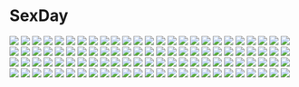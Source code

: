 # SexDay
![](https://konachan.com/jpeg/68862f59ace3948c10ed4905997a389c/Konachan.com%20-%20284178%20black_eyes%20black_hair%20blonde_hair%20game_console%20hidaka_koharu%20long_hair%20male%20oono_akira%20purple_hair%20short_hair%20stars%20yaguchi_haruo%20yellow_eyes.jpg)
![](https://konachan.com/image/73308fcfa53f336c64f3c6d1ef49684b/Konachan.com%20-%20265290%20bb_%28fate%29%20breasts%20cape%20fate_grand_order%20fate_%28series%29%20gloves%20jpeg_artifacts%20long_hair%20purple_eyes%20purple_hair%20ribbons%20swimsuit%20yuzu-aki.jpg)
![](https://konachan.com/jpeg/53d62c9292f39a23270781dfaf9bc3eb/Konachan.com%20-%20287357%20barefoot%20beach%20blush%20bow%20brown_hair%20building%20city%20kantoku%20original%20pink_eyes%20scan%20school_uniform%20short_hair%20skirt%20skirt_lift%20water.jpg)
![](https://konachan.com/image/c6d8adc44e28daf5253a7fbaf4df5044/Konachan.com%20-%2070331%20clannad%20furukawa_nagisa%20ibuki_fuuko%20ichinose_kotomi%20sakagami_tomoyo.jpg)
![](https://konachan.com/image/65edd9c8a3156042594f1c4a499c34b7/Konachan.com%20-%2026493%20monochrome%20saiyuki%20tagme.jpeg)
![](https://konachan.com/image/9e742d31c703978b1a558654ab5b32ab/Konachan.com%20-%20125765%20kiriya_nozomi%20mayoi_neko_overrun%21%20serizawa_fumino%20umenomori_chise.jpg)
![](https://konachan.com/image/3344313998bc3089bdc77ad9a180d01d/Konachan.com%20-%209298%20loli%20mii%20popotan%20poyoyon_rokku.jpg)
![](https://konachan.com/jpeg/9bd996eff1fce65e52e65c0d9b27f6eb/Konachan.com%20-%20284874%20azur_lane%20blush%20braids%20breasts%20cum%20gloves%20hat%20kaetzchen%20military%20nipples%20no_bra%20open_shirt%20red_hair%20sex%20short_hair%20signed%20thighhighs%20uniform.jpg)
![](https://konachan.com/jpeg/eb42db9c14e48a66e5ae1ceaa36b4e05/Konachan.com%20-%20191404%20black_hair%20blue_eyes%20breasts%20long_hair%20male%20navel%20nipples%20no_bra%20nopan%20open_shirt%20original%20pao_%28otomogohan%29%20pussy%20thighhighs%20uncensored.jpg)
![](https://konachan.com/image/050ab94c5463ba30a302df78c06ac09e/Konachan.com%20-%20132500%20black_eyes%20black_hair%20carnelian%20long_hair%20original%20petals%20school_uniform.jpg)
![](https://konachan.com/image/77510cdcc130cb9ba63840a87cf23746/Konachan.com%20-%207249%20gagraphic%20kiran%20logo%20maid%20watermark.jpg)
![](https://konachan.com/jpeg/e377576a2b5a324c2c66570bd6713eae/Konachan.com%20-%20235182%20bow%20bra%20breasts%20brown_eyes%20brown_hair%20censored%20game_cg%20long_hair%20male%20navel%20nipples%20panties%20penis%20pussy%20sex%20skirt%20skirt_lift%20spread_legs%20underwear.jpg)
![](https://konachan.com/image/6bc8702b28775e662919aa30e0845298/Konachan.com%20-%2028046%20tagme.jpg)
![](https://konachan.com/image/72d23f3609a448cfe260ce143ac83a17/Konachan.com%20-%2023157%20hachimitsu_to_clover%20umino_chica.jpg)
![](https://konachan.com/image/5b2eec1180f0122f5337459860b643b7/Konachan.com%20-%2025821%20bell%20black_hair%20blue_eyes%20blush%20bow%20breasts%20catgirl%20cleavage%20condom%20dress%20headdress%20maid%20panties%20ribbons%20skirt%20skirt_lift%20tail%20thighhighs%20underwear.jpeg)
![](https://konachan.com/image/8c346aff019fecd3ba35af1a0afa946c/Konachan.com%20-%20234672%20animal%20barefoot%20bird%20black_hair%20cat%20demon%20fox%20horns%20kimono%20long_hair%20male%20miko%20nude%20original%20petals%20red_eyes%20shrine%20tail%20tiara%20tree%20umbrella%20zongmao.jpg)
![](https://konachan.com/jpeg/5f25c4b2c589d2a0b962cb135324156c/Konachan.com%20-%20303155%20bed%20bra%20breasts%20brown_eyes%20brown_hair%20cleavage%20kneehighs%20original%20panties%20panty_pull%20pokachu%20ponytail%20shade%20underwear%20undressing%20wristwear.jpg)
![](https://konachan.com/jpeg/2b21716cc34a5433194b5cd901c54141/Konachan.com%20-%2030944%20full_metal_panic%20teletha_testarossa%20underwear%20white.jpg)
![](https://konachan.com/image/8a4d81344b05c9f201c458af792b87f9/Konachan.com%20-%20154676%20alice_%28wonderland%29%20alice_in_wonderland%20blonde_hair.jpg)
![](https://konachan.com/image/c57bcc666e8ac9e550dc3ce275d9d2b2/Konachan.com%20-%20255890%20alushe_anatolia%20bed%20blonde_hair%20blue_eyes%20book%20bow%20braids%20brown_hair%20dress%20green_eyes%20long_hair%20pink_eyes%20pink_hair%20ponytail%20short_hair.jpg)
![](https://konachan.com/jpeg/4dc465f88c3e69bcb2930b0a4ee806d0/Konachan.com%20-%20178084%20black_hair%20blonde_hair%20blue_eyes%20dress%20flowers%20glasses%20sunflower%20vocaloid%20yori_%28y_rsy%29.jpg)
![](https://konachan.com/image/7bb73ffbdc7986203d7004e33a66b3d0/Konachan.com%20-%20128551%20breasts%20cum%20green_hair%20male%20morichika_rinnosuke%20sex%20short_hair%20tatara_kogasa%20touhou.jpg)
![](https://konachan.com/jpeg/ef5e45dde0277db986feebdb7948556a/Konachan.com%20-%20169922%20april4luck%20blue_eyes%20bow%20dress%20headband%20original%20pink_hair.jpg)
![](https://konachan.com/jpeg/cac440644f987686ead52482009aff1f/Konachan.com%20-%20281974%20animal_ears%20bikini%20blush%20breasts%20cleavage%20cum%20drink%20foxgirl%20onsen%20original%20pink_eyes%20pink_hair%20rukitsura%20sake%20swimsuit%20tail%20undressing%20wet.jpg)
![](https://konachan.com/image/b0236646ec972f3e0ee3c49c900f4c7e/Konachan.com%20-%2091947%20blue_eyes%20brown_hair%20fairy%20gloves%20headdress%20side_b%20sunny_milk%20touhou%20wings.jpg)
![](https://konachan.com/image/0b6132dc16ee888bba261f5a16259d2f/Konachan.com%20-%20238782%20black_eyes%20black_hair%20building%20gun%20koh_%28minagi_kou%29%20necklace%20original%20shirt%20short_hair%20sky%20smoking%20weapon.jpg)
![](https://konachan.com/jpeg/fa5f3ed35df18fedd9ed21093ab296d2/Konachan.com%20-%20258033%20aqua_eyes%20blush%20bow%20breasts%20censored%20clouds%20cum%20game_cg%20long_hair%20nipples%20panties%20penis%20pussy%20sayori%20sex%20skirt%20skirt_lift%20sky%20smile%20underwear.jpg)
![](https://konachan.com/image/59a67d4e5203194a699f9d35c527d904/Konachan.com%20-%20214720%202girls%20bow%20clouds%20grass%20hakurei_reimu%20hat%20japanese_clothes%20mask%20miko%20pointed_ears%20scenic%20shameimaru_aya%20shrine%20socks%20torii%20touhou%20tree.jpg)
![](https://konachan.com/image/c58f670c9e0ff719bd68101720aea136/Konachan.com%20-%2011775%20blue_hair%20bra%20elbow_gloves%20gloves%20kiryu_naoto%20original%20thighhighs%20underwear.jpg)
![](https://konachan.com/image/ae3195462247e87aa3d5067da81df64a/Konachan.com%20-%2048971%20all_male%20bleach%20male%20polychromatic%20ulquiorra_schiffer.jpg)
![](https://konachan.com/image/4cd6c9ba76e8925040017ff3ee0d1432/Konachan.com%20-%20252257%20animal_ears%20blonde_hair%20blush%20braids%20dress%20green_eyes%20hyanna-natsu%20long_hair%20original%20stockings%20tail.jpg)
![](https://konachan.com/image/15a5e3c251381ca357fab00605521b6e/Konachan.com%20-%20126113%20blue_eyes%20blue_hair%20braids%20hatsune_miku%20kiku_%28kicdoc%29%20long_hair%20thighhighs%20tie%20twintails%20vocaloid.jpg)
![](https://konachan.com/jpeg/c9e6f82f5216575074f0056785d31e53/Konachan.com%20-%2050238%20mahou_shoujo_lyrical_nanoha%20mahou_shoujo_lyrical_nanoha_a%27s%20reinforce%20signed%20vector.jpg)
![](https://konachan.com/image/2efd7f924d1c5cb072ea2ac1ae228516/Konachan.com%20-%20211267%20arima_kousei%20group%20jpeg_artifacts%20layla_%28pixiv%29%20male%20miyazono_kaori%20sawabe_tsubaki%20school_uniform%20shigatsu_wa_kimi_no_uso%20watari_ryouta.jpg)
![](https://konachan.com/image/8740860fa275f874a970e197dea6a82a/Konachan.com%20-%20130429%20breasts%20hook%20matsushita_makako%20muroto_kanae%20nipples%20sakura_bitmap%20school_swimsuit%20swimsuit.jpg)
![](https://konachan.com/image/8cd9d0e6136077965348f99e7e5bd204/Konachan.com%20-%2054810%20higurashi_no_naku_koro_ni%20jpeg_artifacts%20kogami_akira%20lucky_star%20parody%20signed%20third-party_edit.jpg)
![](https://konachan.com/jpeg/4367cac9c57040be711b60bb63d5e640/Konachan.com%20-%20257668%20amane_suzuha%20blood%20boots%20brown_hair%20dress%20game_cg%20hat%20huke%20male%20military%20okabe_rintarou%20shiina_mayuri%20steins%3Bgate%20steins%3Bgate_zero%20uniform.jpg)
![](https://konachan.com/jpeg/4f4df864eabc3070eb27b31d3ff0df5a/Konachan.com%20-%20244534%20akabeisoft3%20akizora_momiji%20anus%20black_hair%20blush%20breasts%20censored%20cum%20game_cg%20long_hair%20male%20nipples%20nude%20penis%20pussy%20sex%20short_hair%20spread_legs%20wet.jpg)
![](https://konachan.com/jpeg/2fe8fca0fef186a427fbd805565d5862/Konachan.com%20-%20216369%20animal_ears%20barefoot%20bow%20brown_hair%20faura_linans%20game_cg%20leaves%20long_hair%20panties%20ponytail%20red_eyes%20ribbons%20tree%20underwear%20upskirt%20whirlpool%20wolfgirl.jpg)
![](https://konachan.com/image/910d333b2f8e9312f50f43ea22010c3d/Konachan.com%20-%2067593%20bandage%20eureka%20eureka_seven%20jpeg_artifacts%20penpen_%28artist%29%20sky.jpg)
![](https://konachan.com/jpeg/cd5fd8a0d002bbc99310a33e04331369/Konachan.com%20-%20301798%20animal%20ass%20barefoot%20blush%20braids%20cat%20catgirl%20chibi%20cosplay%20couch%20hat%20long_hair%20mirror%20mwwhxl%20original%20ponytail%20shorts%20stairs%20tail%20waifu2x%20watermark.jpg)
![](https://konachan.com/image/b6ee202ca3b260db4654e30f584064ef/Konachan.com%20-%20216748%20clouds%20nobody%20original%20reflection%20scenic%20sky%20water%20yuuko_%28renhaowei2010%29.jpg)
![](https://konachan.com/image/52050f1f299ced4c5bd5e1702f470bf4/Konachan.com%20-%20171254%202girls%20blue_hair%20korie_riko%20lump_of_sugar%20magical_charming%21%20natsumoto_fuuka%20orietta_chrono_istarica_ginasteele%20red_hair%20school_uniform%20thighhighs.jpg)
![](https://konachan.com/jpeg/a365c85c41414c22e0f4d09ce673c9f8/Konachan.com%20-%20129451%20game_cg%20gun%20long_hair%20makita_maki%20mukougaoka_kana%20pink_hair%20purple_eyes%20scarf%20shinigami_no_testament%20skirt%20weapon.jpg)
![](https://konachan.com/image/09620229f73d8e31e22b0bb6dd93ae77/Konachan.com%20-%20209037%20black_hair%20blue_eyes%20blush%20braids%20fang%20hoodie%20jouga_maya%20kafuu_chino%20loli%20natsu_megumi%20red_eyes%20red_hair%20twintails%20uneune%20white_hair%20yellow_eyes.jpg)
![](https://konachan.com/image/064ec984a07a07f39458f31f91885b4e/Konachan.com%20-%20144908%20all_male%20armor%20male%20ninja%20open_shirt%20original%20red_eyes%20short_hair%20suit%20tie%20weapon%20white_hair.jpg)
![](https://konachan.com/image/63fd66a3c4ade6c33780e9a8190fc17a/Konachan.com%20-%2065592%20aqua_hair%20christmas%20hatsune_miku%20plastick%20thighhighs%20twintails%20vocaloid.jpg)
![](https://konachan.com/image/69d2e2931552b0d0fa2464c0e0bdf7f3/Konachan.com%20-%2071566%20all_male%20aqua_eyes%20blonde_hair%20headphones%20kagamine_len%20male%20tie%20vocaloid.jpg)
![](https://konachan.com/jpeg/7ee98f302b283c4a340c93fca40aa5d4/Konachan.com%20-%20274216%20animal_ears%20azur_lane%20black_hair%20blush%20breast_hold%20breasts%20foxgirl%20long_hair%20naked_shirt%20no_bra%20nopan%20open_shirt%20shirt%20thighhighs%20yellow_eyes.jpg)
![](https://konachan.com/image/934f70ca44f1e7695e507a6e5499ae7c/Konachan.com%20-%2065404%20akane_iro_ni_somaru_saka%20close%20katagiri_yuuhi%20vector.jpg)
![](https://konachan.com/image/b689a3471a93038f2c4d374ada4cbdf4/Konachan.com%20-%20185703%20blonde_hair%20blue_eyes%20blush%20culture_japan%20iizuki_tasuku%20kizuna_yumeno%20long_hair%20topless.jpg)
![](https://konachan.com/image/7bd06831253174e27850bf4596d94271/Konachan.com%20-%2069672%20building%20car%20city%20fo%7Edo%20nobody%20scenic%20sky.jpg)
![](https://konachan.com/image/6f36ef14a97e025a4786b1c1cbb72630/Konachan.com%20-%20149531%20bandage%20blush%20breasts%20cleavage%20male%20misakamitoko0903%20original%20tagme%20thighhighs%20umineko_no_naku_koro_ni.jpg)
![](https://konachan.com/jpeg/dac507f5eb0e58081b290020c43de2e3/Konachan.com%20-%20288239%20black_hair%20brown_hair%20clouds%20goroku%20instrument%20landscape%20male%20original%20scenic%20shirt%20short_hair%20sky%20violin%20water.jpg)
![](https://konachan.com/image/d50e8d53dfc6811917f34626f1b4a90d/Konachan.com%20-%20229375%20aliasing%20blush%20boots%20breasts%20condom%20cum%20garter_belt%20gloves%20hat%20hewsack%20long_hair%20navel%20nipples%20pussy%20skirt%20spread_legs%20stockings%20thighhighs%20uncensored.jpg)
![](https://konachan.com/image/afc1432aea8f0908abffb268cdd7aeaf/Konachan.com%20-%20190208%20elsword%20eve_%28elsword%29.jpg)
![](https://konachan.com/image/4a0ef525a5943b5d531ce9824e40c5de/Konachan.com%20-%2074648%20crown%20dark_skin%20red_eyes%20socks%20white_hair.jpg)
![](https://konachan.com/image/d593fb5d881698b7643f55c14d9268e4/Konachan.com%20-%20201414%20anthropomorphism%20ass%20blush%20garter_belt%20kantai_collection%20litsvn%20panties%20rensouhou-kun%20school_uniform%20stockings%20twintails%20underwear%20water.jpg)
![](https://konachan.com/jpeg/7086c67d70cef09932d26b6312493899/Konachan.com%20-%20294502%20aqua_eyes%20blonde_hair%20blush%20breasts%20censored%20ensemble_%28company%29%20game_cg%20hikami_kuon%20japanese_clothes%20kimono%20nipples%20penis%20tagme_%28artist%29%20thighhighs.jpg)
![](https://konachan.com/image/7f20d1604971b2716aa94fce137a326d/Konachan.com%20-%20243722%202girls%20aqua_eyes%20azur_lane%20ball%20bba1985%20bell%20black_hair%20blush%20breasts%20flowers%20hug%20long_hair%20mask%20petals%20red_eyes%20ribbons%20short_hair%20white_hair.jpg)
![](https://konachan.com/jpeg/d1ab024624f3ff5a643fd7331aa3e5e6/Konachan.com%20-%20212543%20aliasing%20blonde_hair%20braids%20brown_eyes%20brown_hair%20green_eyes%20green_hair%20hakurei_reimu%20hat%20long_hair%20miko%20sweetroad%20touhou%20witch%20witch_hat%20yellow_eyes.jpg)
![](https://konachan.com/image/86b271e9dde09a8f45b5850f5bd3e5bc/Konachan.com%20-%2028299%20alice_parade%20breasts%20game_cg%20inemuri_yamane%20japanese_clothes%20kimono%20see_through%20unisonshift%20winter.jpg)
![](https://konachan.com/jpeg/208df87e8c44d356f16cf1298dae4872/Konachan.com%20-%20224907%20black_hair%20blush%20cameltoe%20kneehighs%20love_live%21_sunshine%21%21%20nishinomiya_suzu%20panties%20purple_eyes%20skirt%20tsushima_yoshiko%20underwear.jpg)
![](https://konachan.com/image/f7239bf2b2313ff8d005e4ccf240efba/Konachan.com%20-%20194786%20aqua_eyes%20blush%20censored%20clouds%20dark_skin%20flat_chest%20futase_hikaru%20male%20nipples%20nude%20penis%20pointed_ears%20pussy%20sky%20tattoo%20twintails%20water%20white_hair.jpg)
![](https://konachan.com/jpeg/9e5d71b38823759226ac3c6f15c25bbf/Konachan.com%20-%20259783%20bed%20blue_eyes%20blue_hair%20loli%20long_hair%20original%20pajamas%20phone%20tagme_%28artist%29%20wink.jpg)
![](https://konachan.com/jpeg/c4518d9f079aac60945b72927ca89dba/Konachan.com%20-%20275365%20animal_ears%20aqua_eyes%20asahikawa_hiyori%20bed%20dress%20food%20gray_hair%20hoodie%20original%20pantyhose%20short_hair%20signed%20waifu2x.jpg)
![](https://konachan.com/image/d09a07faab3d1644ee01954207d07a6f/Konachan.com%20-%2017486%20vision_of_escaflowne.jpg)
![](https://konachan.com/image/272c47a7dbcf782c6d3105caf9f7453a/Konachan.com%20-%20288854%20aqua_hair%20building%20car%20city%20dark%20dress%20hatsune_miku%20long_hair%20seol%20summer_dress%20sunset%20twintails%20vocaloid.jpg)
![](https://konachan.com/image/8303e685773cbbb512f9b86b9cd72e02/Konachan.com%20-%20207412%20dress%20hat%20pink_eyes%20purple_hair%20remilia_scarlet%20rerrere%20short_hair%20spear%20touhou%20vampire%20weapon%20white%20wings.jpg)
![](https://konachan.com/image/37800b80c51286ac3f222f0befeaeeaa/Konachan.com%20-%20150166%20tagme%20unchainblades.jpg)
![](https://konachan.com/jpeg/eb4bb775ceebf74d94ddfe7798c0c048/Konachan.com%20-%20161317%20bicolored_eyes%20black_hair%20bow%20cosplay%20gokou_ruri%20long_hair%20ore_no_imouto_ga_konna_ni_kawaii_wake_ga_nai%20ribbons%20transparent%20vector.jpg)
![](https://konachan.com/image/7735712353cf829cc34772e4f45402a1/Konachan.com%20-%2051546%20aliasing%20all_male%20kagamine_len%20male%20vocaloid.jpg)
![](https://konachan.com/image/2dcbc0d1003fdc6c6c5f4184c3f4f3d3/Konachan.com%20-%2019570%20book%20love_hina%20narusegawa_naru.jpg)
![](https://konachan.com/image/2ca816e420af0917a90169346849d4e4/Konachan.com%20-%2023603%20air%20kamio_misuzu%20key%20visualart.jpg)
![](https://konachan.com/jpeg/78070b4899e676446f8a071fa5b429fd/Konachan.com%20-%20259561%20animal%20ayakura_juu%20bird%20braids%20petals%20purple_eyes%20scan%20school_uniform%20skirt%20torii%20white_hair.jpg)
![](https://konachan.com/image/49f0cb1b5e74ba83502d200fe817a65d/Konachan.com%20-%20120872%20link_%28zelda%29%20pointed_ears%20princess_zelda%20skyward_sword%20the_legend_of_zelda.jpg)
![](https://konachan.com/jpeg/9122eb20a0b776e2eee6f6d839bb266f/Konachan.com%20-%20163161%203rd_eye%20ass%20blue_hair%20blush%20censored%20game_cg%20gensou_no_idea%20green_eyes%20nipples%20panties%20panty_pull%20pussy%20pussy_juice%20sakaki_maki%20underwear.jpg)
![](https://konachan.com/image/8bf0eb5d6f955fe860d340b05f234de6/Konachan.com%20-%2084451%20hatsune_miku%20vocaloid.jpg)
![](https://konachan.com/image/826cc29bd6f14e59bf631f0513bba1bf/Konachan.com%20-%20207435%20animal%20aoifox%20blue%20fish%20hatsune_miku%20headphones%20underwater%20vocaloid%20water.jpg)
![](https://konachan.com/jpeg/e495d07aa3e0b5ec2865f41f31e6b367/Konachan.com%20-%20209215%20bed%20blue_eyes%20blue_hair%20braids%20gochuumon_wa_usagi_desu_ka%3F%20hoodie%20kafuu_chino%20kneehighs%20nachi%20pajamas%20shorts%20tippy_%28gochiusa%29%20twintails.jpg)
![](https://konachan.com/jpeg/8b65290a6ee6a3f544d5e0757969a759/Konachan.com%20-%2077294%20blue_eyes%20eyepatch%20neon_genesis_evangelion%20soryu_asuka_langley%20vector.jpg)
![](https://konachan.com/jpeg/d93a102ef66cb50d42023713d187d7de/Konachan.com%20-%20206487%20aqua_hair%20clouds%20hatsune_miku%20long_hair%20purple_eyes%20see_through%20skirt%20twintails%20vocaloid%20white%20wokada.jpg)
![](https://konachan.com/image/b7d3a9837f6b91d7baeb888036c6b6f5/Konachan.com%20-%20287201%202girls%20night%20original%20ponytail%20rain%20school_uniform%20shoujo_ai%20tsukigami_runa%20umbrella%20water.jpg)
![](https://konachan.com/jpeg/1a61c5eafb5f962740b2415abb82f8b2/Konachan.com%20-%20274610%20animal%20bird%20blonde_hair%20boots%20braids%20breasts%20choker%20cleavage%20dress%20garter%20gun%20ion_%28on01e%29%20kneehighs%20long_hair%20orange_eyes%20petals%20water%20weapon.jpg)
![](https://konachan.com/image/7669fde25039917e41eed02d6138de6b/Konachan.com%20-%2061721%202girls%20aki_%28mare_desiderii%29%20animal_ears%20halloween%20original%20pumpkin%20witch.jpg)
![](https://konachan.com/jpeg/eaeb16596df23d78be797be8c48f1515/Konachan.com%20-%20237649%20building%20clouds%20forest%20nobody%20original%20scenic%20signed%20sky%20tree%20waisshu_%28sougyokyuu%29%20water%20watermark.jpg)
![](https://konachan.com/jpeg/c4c0d489312e0500b61def2ced2d6b4e/Konachan.com%20-%20271812%20akaza%20andou_roza%20apron%20ass%20bra%20censored%20game_cg%20gray_hair%20henshin_3%20long_hair%20may-be_soft%20panties%20panty_pull%20pussy%20thighhighs%20twintails%20underwear.jpg)
![](https://konachan.com/image/516934c7ba5027b92b9ca4d7990afa67/Konachan.com%20-%2026184%20black_hair%20gloves%20kooh%20long_hair%20pangya%20red_eyes%20twintails%20windmill.jpeg)
![](https://konachan.com/jpeg/cb3074954807bf2db08abec6dd9df6a8/Konachan.com%20-%2046408%20gym_uniform%20tagme.jpg)
![](https://konachan.com/image/d7189f21b0e74cb37fb0b0b45d3e0951/Konachan.com%20-%2058749%20hiiragi_kagami%20hiiragi_tsukasa%20izumi_konata%20lucky_star%20takara_miyuki.jpg)
![](https://konachan.com/image/c34649b6757744b051fb91ae85c23a69/Konachan.com%20-%20111919%20armor%20balthier%20breasts%20bunnygirl%20cleavage%20clouds%20dark_skin%20fran%20glassshard%20gun%20hat%20long_hair%20moogle%20red_eyes%20short_hair%20sky%20vaan%20weapon%20wings.jpg)
![](https://konachan.com/jpeg/8cf7b5b2d4e39478f3afbbb74179d61b/Konachan.com%20-%20202748%20aqua_eyes%20aqua_hair%20hatsune_miku%20long_hair%20m.b%20twintails%20vocaloid.jpg)
![](https://konachan.com/jpeg/c2f16742e2ee9e0b64ca212be6ea6c8e/Konachan.com%20-%20288959%20animal%20bell%20blue_eyes%20blue_hair%20bow%20breasts%20cat%20cat_smile%20catgirl%20choker%20cleavage%20dress%20fang%20group%20headdress%20long_hair%20red_eyes%20ribbons%20tail%20twintails.jpg)
![](https://konachan.com/image/ac98bbe679c66eff55a252443eb7dc75/Konachan.com%20-%20259663%20armor%20black_hair%20blonde_hair%20blue_eyes%20brown_hair%20crown%20dress%20long_hair%20maid%20male%20necklace%20overlord%20ponytail%20short_hair%20song_ren%20sword%20weapon.jpg)
![](https://konachan.com/image/cd8e55c39aef7b780a95303cb325d40b/Konachan.com%20-%2013654%20gun%20pani_poni_dash%20rebecca_miyamoto%20sunglasses%20weapon.jpg)
![](https://konachan.com/jpeg/8332637516f380c4386cc226c21c4a27/Konachan.com%20-%20284096%202girls%20breasts%20choker%20cleavage%20cropped%20dress%20drink%20eyepatch%20food%20glasses%20gloves%20headdress%20long_hair%20maid%20pink_hair%20underboob%20waifu2x%20waitress.jpg)
![](https://konachan.com/image/a4553e44709fcaec267c7fd5466e61d9/Konachan.com%20-%2092141%20aiyoku_no_eustia%20bekkankou%20eris_floralia%20long_hair%20tagme.jpg)
![](https://konachan.com/jpeg/4a204fa562baf6452cf4a7762a90b961/Konachan.com%20-%20240052%20blush%20bow%20bra%20breasts%20censored%20game_cg%20hulotte%20long_hair%20nipples%20panties%20panty_pull%20pussy_juice%20sex%20thighhighs%20twintails%20underwear%20yellow_eyes.jpg)
![](https://konachan.com/image/d35b76d26f26b3c3b4844a25fa7be7b7/Konachan.com%20-%2019743%20fate_%28series%29%20fate_stay_night%20tohsaka_rin%20type-moon.jpg)
![](https://konachan.com/image/3350b5df89eb8f4869e4883c3f957810/Konachan.com%20-%20219945%20ass%20blonde_hair%20boots%20gun%20hat%20panties%20skirt_lift%20thighhighs%20tomoe_mami%20twintails%20underwear%20upskirt%20weapon%20white%20wokada%20yellow_eyes.jpg)
